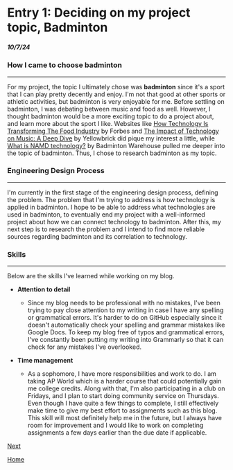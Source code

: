 # Entry 1: Deciding on my project topic, Badminton
##### 10/7/24

### How I came to choose badminton
 
---

For my project, the topic I ultimately chose was **badminton** since it's a sport that I can play pretty decently and enjoy. I'm not that good at other sports or athletic activities, but badminton is very enjoyable for me. Before settling on badminton, I was debating between music and food as well. However, I thought badminton would be a more exciting topic to do a project about, and learn more about the sport I like. Websites like [How Technology Is Transforming The Food Industry](https://www.forbes.com/sites/nicolemartin1/2019/04/29/how-technology-is-transforming-the-food-industry/) by Forbes and [The Impact of Technology on Music: A Deep Dive](https://www.yellowbrick.co/blog/entertainment/the-impact-of-technology-on-music-a-deep-dive) by Yellowbrick did pique my interest a little, while [What is NAMD technology?](https://www.badmintonwarehouse.com/blogs/news/what-is-namd-technology#:~:text=NAMD%20technology%20is%20a%20proprietary,construction%20of%20badminton%20racket%20frames) by Badminton Warehouse pulled me deeper into the topic of badminton. Thus, I chose to research badminton as my topic.

### Engineering Design Process
 
---

I'm currently in the first stage of the engineering design process, defining the problem. The problem that I'm trying to address is how technology is applied in badminton. I hope to be able to address what technologies are used in badminton, to eventually end my project with a well-informed project about how we can connect technology to badminton. After this, my next step is to research the problem and I intend to find more reliable sources regarding badminton and its correlation to technology.

### Skills

---

Below are the skills I've learned while working on my blog.

* **Attention to detail**
  * Since my blog needs to be professional with no mistakes, I've been trying to pay close attention to my writing in case I have any spelling or grammatical errors. It's harder to do on GitHub especially since it doesn't automatically check your spelling and grammar mistakes like Google Docs. To keep my blog free of typos and grammatical errors, I've constantly been putting my writing into Grammarly so that it can check for any mistakes I've overlooked. 

* **Time management**
  * As a sophomore, I have more responsibilities and work to do. I am taking AP World which is a harder course that could potentially gain me college credits. Along with that, I'm also participating in a club on Fridays,  and I plan to start doing community service on Thursdays. Even though I have quite a few things to complete, I still effectively make time to give my best effort to assignments such as this blog. This skill will most definitely help me in the future, but I always have room for improvement and I would like to work on completing assignments a few days earlier than the due date if applicable. 

[Next](entry02.md)

[Home](../README.md)
